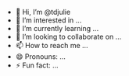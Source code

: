 - 👋 Hi, I’m @tdjulie
- 👀 I’m interested in ...
- 🌱 I’m currently learning ...
- 💞️ I’m looking to collaborate on ...
- 📫 How to reach me ...
- 😄 Pronouns: ...
- ⚡ Fun fact: ...

<!---
tdjulie/tdjulie is a ✨ special ✨ repository because its `README.md` (this file) appears on your GitHub profile.
You can click the Preview link to take a look at your changes.
--->

